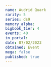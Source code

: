 ```yaml
---
name: Audrid Quark
rarity: 5
series: ds9
memory_alpha:
bigbook_tier: 4
events: 40
in_portal:
date: 07/02/2023
obtained: Event
mega: false
published: true
---
```



